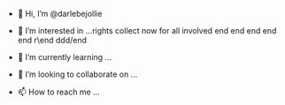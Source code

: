 - 👋 Hi, I’m @darlebejollie
- 👀 I’m interested in ...rights
collect now
for all involved
end
end
end
end
end
r\end
ddd/end

- 🌱 I’m currently learning ...
- 💞️ I’m looking to collaborate on ...
- 📫 How to reach me ...

<!---
darlebejollie/darlebejollie is a ✨ special ✨ repository because its `README.md` (this file) appears on your GitHub profile.
You can click the Preview link to take a look at your changes.
--->
